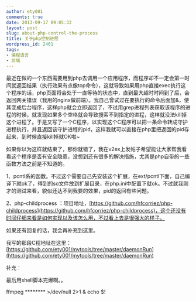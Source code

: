 ```yaml
---
author: ety001
comments: true
date: 2013-09-17 09:05:33
layout: post
slug: about-php-control-the-process
title: 关于php控制进程
wordpress_id: 2461
tags:
- 编程语言
- 后端
---
```


最近在做的一个东西需要用到php去调用一个应用程序，而程序却不一定会第一时间就返回结果（执行效果有点像top命令），这就导致如果用php直接exec执行这个程序的话，php页面将会处于一直等待的状态中，直到最大超时时间到了后，会返回网关错误（我用的nginx做前端）。我自己曾试过在要执行的命令后面加&，使其变成后台程序，这样php就会立即返回了，不过用grep进程列表获取该程序的进程的时候，就发现如果多个空格就会导致搜索不到指定的进程，这样就没法kill掉这个进程了。于是又写了一个C程序，以实现这个C程序可以把一条命令转成守护进程执行，并且返回该守护进程的pid，这样我就可以直接在php里把返回的pid存起来，到时候直接kill掉就OK啦~

如果你以为这样就结束了，那你就错了，我在v2ex上发帖子希望能让大家帮我看看这个程序是否有安全隐患，没想到还有很多的解决措施，尤其是php自带的一些函数方法之前是不知道的。

1、pcntl系的函数。不过这个需要自己先安装这个扩展，在ext/pcntl下面，自己编译下就ok了，得到的so文件放到扩展目录，在php.ini中配置下就ok。不过就我刚才的测试来看，貌似还达不到我要的效果，pid的返回有些问题。

2、php-childprocess ：项目地址，[https://github.com/hfcorriez/php-childprocess](https://github.com/hfcorriez/php-childprocess)，这个还没有时间仔细来看是如何实现以及该怎么用，不过看上去是很强大的样子。

如果还有回复的话，我会再补充到这里。

我写的那段C程地址在这里：[https://github.com/ety001/mytools/tree/master/daemonRun](https://github.com/ety001/mytools/tree/master/daemonRun)



补充：

最后用shell脚本完爆啊。。

ffmpeg ******** >/dev/null 2>1 & echo $!

